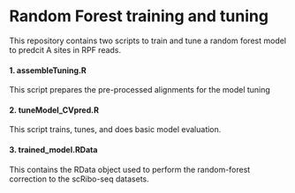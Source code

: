 # Random Forest training and tuning
This repository contains two scripts to train and tune a random forest model to predcit A sites in RPF reads.

#### 1. assembleTuning.R
This script prepares the pre-processed alignments for the model tuning

#### 2. tuneModel_CVpred.R
This script trains, tunes, and does basic model evaluation.

#### 3. trained_model.RData
This contains the RData object used to perform the random-forest correction to the scRibo-seq datasets.
